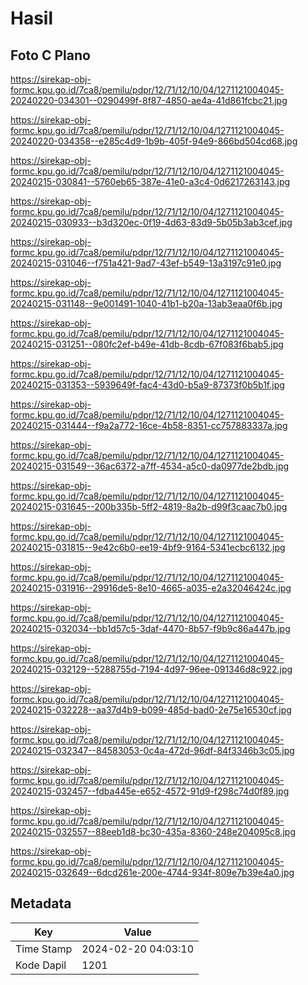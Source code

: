# Hasil

## Foto C Plano

https://sirekap-obj-formc.kpu.go.id/7ca8/pemilu/pdpr/12/71/12/10/04/1271121004045-20240220-034301--0290499f-8f87-4850-ae4a-41d861fcbc21.jpg

https://sirekap-obj-formc.kpu.go.id/7ca8/pemilu/pdpr/12/71/12/10/04/1271121004045-20240220-034358--e285c4d9-1b9b-405f-94e9-866bd504cd68.jpg

https://sirekap-obj-formc.kpu.go.id/7ca8/pemilu/pdpr/12/71/12/10/04/1271121004045-20240215-030841--5760eb65-387e-41e0-a3c4-0d6217263143.jpg

https://sirekap-obj-formc.kpu.go.id/7ca8/pemilu/pdpr/12/71/12/10/04/1271121004045-20240215-030933--b3d320ec-0f19-4d63-83d9-5b05b3ab3cef.jpg

https://sirekap-obj-formc.kpu.go.id/7ca8/pemilu/pdpr/12/71/12/10/04/1271121004045-20240215-031046--f751a421-9ad7-43ef-b549-13a3197c91e0.jpg

https://sirekap-obj-formc.kpu.go.id/7ca8/pemilu/pdpr/12/71/12/10/04/1271121004045-20240215-031148--9e001491-1040-41b1-b20a-13ab3eaa0f6b.jpg

https://sirekap-obj-formc.kpu.go.id/7ca8/pemilu/pdpr/12/71/12/10/04/1271121004045-20240215-031251--080fc2ef-b49e-41db-8cdb-67f083f6bab5.jpg

https://sirekap-obj-formc.kpu.go.id/7ca8/pemilu/pdpr/12/71/12/10/04/1271121004045-20240215-031353--5939649f-fac4-43d0-b5a9-87373f0b5b1f.jpg

https://sirekap-obj-formc.kpu.go.id/7ca8/pemilu/pdpr/12/71/12/10/04/1271121004045-20240215-031444--f9a2a772-16ce-4b58-8351-cc757883337a.jpg

https://sirekap-obj-formc.kpu.go.id/7ca8/pemilu/pdpr/12/71/12/10/04/1271121004045-20240215-031549--36ac6372-a7ff-4534-a5c0-da0977de2bdb.jpg

https://sirekap-obj-formc.kpu.go.id/7ca8/pemilu/pdpr/12/71/12/10/04/1271121004045-20240215-031645--200b335b-5ff2-4819-8a2b-d99f3caac7b0.jpg

https://sirekap-obj-formc.kpu.go.id/7ca8/pemilu/pdpr/12/71/12/10/04/1271121004045-20240215-031815--9e42c6b0-ee19-4bf9-9164-5341ecbc6132.jpg

https://sirekap-obj-formc.kpu.go.id/7ca8/pemilu/pdpr/12/71/12/10/04/1271121004045-20240215-031916--29916de5-8e10-4665-a035-e2a32046424c.jpg

https://sirekap-obj-formc.kpu.go.id/7ca8/pemilu/pdpr/12/71/12/10/04/1271121004045-20240215-032034--bb1d57c5-3daf-4470-8b57-f9b9c86a447b.jpg

https://sirekap-obj-formc.kpu.go.id/7ca8/pemilu/pdpr/12/71/12/10/04/1271121004045-20240215-032129--5288755d-7194-4d97-96ee-091346d8c922.jpg

https://sirekap-obj-formc.kpu.go.id/7ca8/pemilu/pdpr/12/71/12/10/04/1271121004045-20240215-032228--aa37d4b9-b099-485d-bad0-2e75e16530cf.jpg

https://sirekap-obj-formc.kpu.go.id/7ca8/pemilu/pdpr/12/71/12/10/04/1271121004045-20240215-032347--84583053-0c4a-472d-96df-84f3346b3c05.jpg

https://sirekap-obj-formc.kpu.go.id/7ca8/pemilu/pdpr/12/71/12/10/04/1271121004045-20240215-032457--fdba445e-e652-4572-91d9-f298c74d0f89.jpg

https://sirekap-obj-formc.kpu.go.id/7ca8/pemilu/pdpr/12/71/12/10/04/1271121004045-20240215-032557--88eeb1d8-bc30-435a-8360-248e204095c8.jpg

https://sirekap-obj-formc.kpu.go.id/7ca8/pemilu/pdpr/12/71/12/10/04/1271121004045-20240215-032649--6dcd261e-200e-4744-934f-809e7b39e4a0.jpg


## Metadata

| Key        | Value               |
| ---------- | ------------------- |
| Time Stamp | 2024-02-20 04:03:10 |
| Kode Dapil | 1201                |



